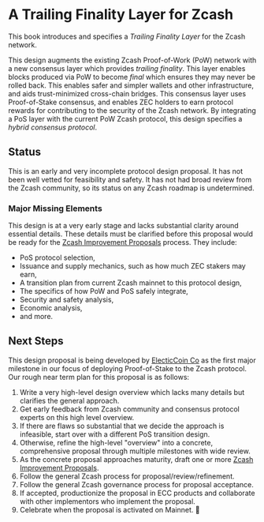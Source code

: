 # A Trailing Finality Layer for Zcash

This book introduces and specifies a *Trailing Finality Layer* for the Zcash network.

This design augments the existing Zcash Proof-of-Work (PoW) network with a new consensus layer which provides *trailing finality*. This layer enables blocks produced via PoW to become *final* which ensures they may never be rolled back. This enables safer and simpler wallets and other infrastructure, and aids trust-minimized cross-chain bridges. This consensus layer uses Proof-of-Stake consensus, and enables ZEC holders to earn protocol rewards for contributing to the security of the Zcash network. By integrating a PoS layer with the current PoW Zcash protocol, this design specifies a *hybrid consensus protocol*.

## Status

This is an early and very incomplete protocol design proposal. It has not been well vetted for feasibility and safety. It has not had broad review from the Zcash community, so its status on any Zcash roadmap is undetermined.

### Major Missing Elements

This design is at a very early stage and lacks substantial clarity around essential details. These details must be clarified before this proposal would be ready for the [Zcash Improvement Proposals](https://zips.z.cash) process. They include:

- PoS protocol selection,
- Issuance and supply mechanics, such as how much ZEC stakers may earn,
- A transition plan from current Zcash mainnet to this protocol design,
- The specifics of how PoW and PoS safely integrate,
- Security and safety analysis,
- Economic analysis,
- and more.

## Next Steps

This design proposal is being developed by [ElecticCoin Co](https://electriccoin.co/) as the first major milestone in our focus of deploying Proof-of-Stake to the Zcash protocol. Our rough near term plan for this proposal is as follows:

1. Write a very high-level design overview which lacks many details but clarifies the general approach.
2. Get early feedback from Zcash community and consensus protocol experts on this high level overview.
3. If there are flaws so substantial that we decide the approach is infeasible, start over with a different PoS transition design.
4. Otherwise, refine the high-level "overview" into a concrete, comprehensive proposal through multiple milestones with wide review.
5. As the concrete proposal approaches maturity, draft one or more [Zcash Improvement Proposals](https://zips.z.cash).
6. Follow the general Zcash process for proposal/review/refinement.
7. Follow the general Zcash governance process for proposal acceptance.
8. If accepted, productionize the proposal in ECC products and collaborate with other implementors who implement the proposal.
9. Celebrate when the proposal is activated on Mainnet. 🎉
